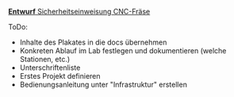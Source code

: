 [**Entwurf** Sicherheitseinweisung CNC-Fräse](einweisung_cnc.pdf)


ToDo:
- Inhalte des Plakates in die docs übernehmen
- Konkreten Ablauf im Lab festlegen und dokumentieren (welche Stationen, etc.)
- Unterschriftenliste
- Erstes Projekt definieren
- Bedienungsanleitung unter "Infrastruktur" erstellen
